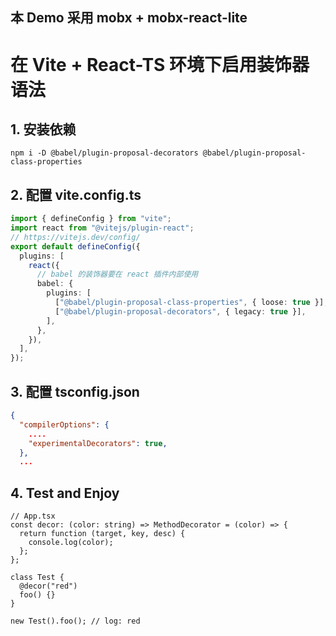 ## 本 Demo 采用 mobx + mobx-react-lite

# 在 Vite + React-TS 环境下启用装饰器语法

## 1. 安装依赖

`npm i -D @babel/plugin-proposal-decorators @babel/plugin-proposal-class-properties
`

## 2. 配置 vite.config.ts

```ts
import { defineConfig } from "vite";
import react from "@vitejs/plugin-react";
// https://vitejs.dev/config/
export default defineConfig({
  plugins: [
    react({
      // babel 的装饰器要在 react 插件内部使用
      babel: {
        plugins: [
          ["@babel/plugin-proposal-class-properties", { loose: true }],
          ["@babel/plugin-proposal-decorators", { legacy: true }],
        ],
      },
    }),
  ],
});
```

## 3. 配置 tsconfig.json

```json
{
  "compilerOptions": {
    ....
    "experimentalDecorators": true,
  },
  ...

```

## 4. Test and Enjoy

```tsx
// App.tsx
const decor: (color: string) => MethodDecorator = (color) => {
  return function (target, key, desc) {
    console.log(color);
  };
};

class Test {
  @decor("red")
  foo() {}
}

new Test().foo(); // log: red
```
